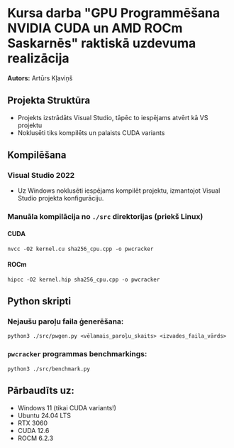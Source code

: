 # Kursa darba "GPU Programmēšana NVIDIA CUDA un AMD ROCm Saskarnēs" raktiskā uzdevuma realizācija

**Autors:** Artūrs Kļaviņš


## Projekta Struktūra

- Projekts izstrādāts Visual Studio, tāpēc to iespējams atvērt kā VS projektu
- Noklusēti tiks kompilēts un palaists CUDA variants


## Kompilēšana

### Visual Studio 2022
- Uz Windows noklusēti iespējams kompilēt projektu, izmantojot Visual Studio projekta konfigurāciju.

### Manuāla kompilācija no `./src` direktorijas (priekš Linux)

#### CUDA
```
nvcc -O2 kernel.cu sha256_cpu.cpp -o pwcracker
```

#### ROCm
```
hipcc -O2 kernel.hip sha256_cpu.cpp -o pwcracker
```

## Python skripti

### Nejaušu paroļu faila ģenerēšana:
```
python3 ./src/pwgen.py <vēlamais_paroļu_skaits> <izvades_faila_vārds>
```

### `pwcracker` programmas benchmarkings:
```
python3 ./src/benchmark.py
```

## Pārbaudīts uz:
- Windows 11 (tikai CUDA variants!)
- Ubuntu 24.04 LTS
- RTX 3060
- CUDA 12.6
- ROCM 6.2.3
